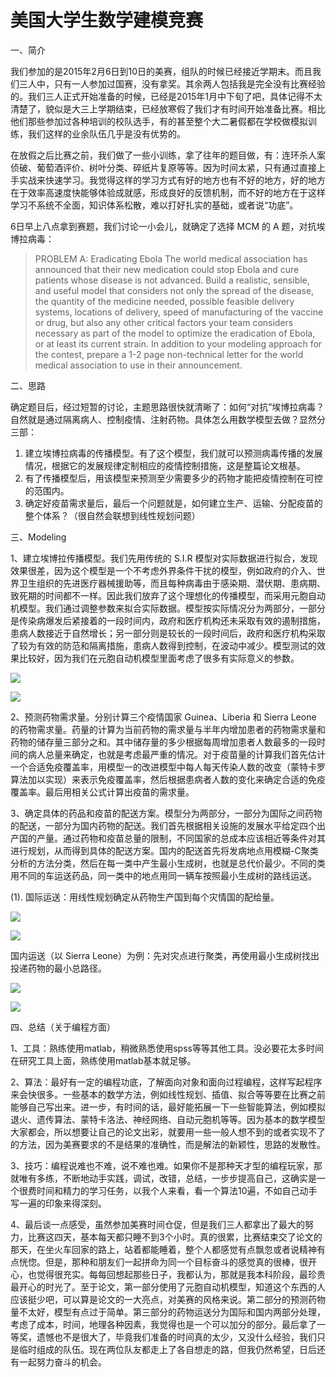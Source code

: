 # 美国大学生数学建模竞赛



一、简介

我们参加的是2015年2月6日到10日的美赛，组队的时候已经接近学期末。而且我们三人中，只有一人参加过国赛，没有拿奖。其余两人包括我是完全没有比赛经验的。我们三人正式开始准备的时候，已经是2015年1月中下旬了吧，具体记得不太清楚了，貌似是大三上学期结束，已经放寒假了我们才有时间开始准备比赛。相比他们那些参加过各种培训的校队选手，有的甚至整个大二暑假都在学校做模拟训练，我们这样的业余队伍几乎是没有优势的。

在放假之后比赛之前，我们做了一些小训练，拿了往年的题目做，有：连环杀人案侦破、葡萄酒评价、树叶分类、碎纸片复原等等。因为时间太紧，只有通过直接上手实战来快速学习。我觉得这样的学习方式有好的地方也有不好的地方，好的地方在于效率高速度快能够体验成就感，形成良好的反馈机制，而不好的地方在于这样学习不系统不全面，知识体系松散，难以打好扎实的基础，或者说“功底”。

6日早上八点拿到赛题，我们讨论一小会儿，就确定了选择 MCM 的 A 题，对抗埃博拉病毒：

> PROBLEM A: Eradicating Ebola
The world medical association has announced that their new medication could stop Ebola and cure patients whose disease is not advanced. Build a realistic, sensible, and useful model that considers not only the spread of the disease, the quantity of the medicine needed, possible feasible delivery systems, locations of delivery, speed of manufacturing of the vaccine or drug, but also any other critical factors your team considers necessary as part of the model to optimize the eradication of Ebola, or at least its current strain. In addition to your modeling approach for the contest, prepare a 1-2 page non-technical letter for the world medical association to use in their announcement.

二、思路

确定题目后，经过短暂的讨论，主题思路很快就清晰了：如何“对抗”埃博拉病毒？自然就是通过隔离病人、控制疫情、注射药物。具体怎么用数学模型去做？显然分三部：

 1. 建立埃博拉病毒的传播模型。有了这个模型，我们就可以预测病毒传播的发展情况，根据它的发展规律定制相应的疫情控制措施，这是整篇论文根基。
 2. 有了传播模型后，用该模型来预测至少需要多少的药物才能把疫情控制在可控的范围内。
 3. 确定好疫苗需求量后，最后一个问题就是，如何建立生产、运输、分配疫苗的整个体系？（很自然会联想到线性规划问题）

三、Modeling

1、建立埃博拉传播模型。我们先用传统的 S.I.R 模型对实际数据进行拟合，发现效果很差，因为这个模型是一个不考虑外界条件干扰的模型，例如政府的介入、世界卫生组织的先进医疗器械援助等，而且每种病毒由于感染期、潜伏期、患病期、致死期的时间都不一样。因此我们放弃了这个理想化的传播模型，而采用元胞自动机模型。我们通过调整参数来拟合实际数据。模型按实际情况分为两部分，一部分是传染病爆发后紧接着的一段时间内，政府和医疗机构还未采取有效的遏制措施，患病人数接近于自然增长；另一部分则是较长的一段时间后，政府和医疗机构采取了较为有效的防范和隔离措施，患病人数得到控制，在波动中减少。模型测试的效果比较好，因为我们在元胞自动机模型里面考虑了很多有实际意义的参数。

![](/2015-04-20-项目-美国大学生数学建模竞赛/传播模型.jpg)

![](/2015-04-20-项目-美国大学生数学建模竞赛/元胞自动机.jpg)

2、预测药物需求量。分别计算三个疫情国家 Guinea、Liberia 和 Sierra Leone 的药物需求量。药量的计算为当前药物的需求量与半年内增加患者的药物需求量和药物的储存量三部分之和。其中储存量的多少根据每周增加患者人数最多的一段时间的病人总量来确定，也就是考虑最严重的情况。对于疫苗量的计算我们首先估计一个合适免疫覆盖率，用模型一的改进模型中每人每天传染人数的改变（蒙特卡罗算法加以实现）来表示免疫覆盖率，然后根据患病者人数的变化来确定合适的免疫覆盖率。最后用相关公式计算出疫苗的需求量。

3、确定具体的药品和疫苗的配送方案。模型分为两部分，一部分为国际之间药物的配送，一部分为国内药物的配送。我们首先根据相关设施的发展水平给定四个出产国的产量。通过药物和疫苗总量的限制，不同国家的总成本应该相近等条件对其进行规划，从而得到具体的配送方案。国内的配送首先将发病地点用模糊-C聚类分析的方法分类，然后在每一类中产生最小生成树，也就是总代价最少。不同的类用不同的车运送药品，同一类中的地点用同一辆车按照最小生成树的路线运送。

(1). 国际运送：用线性规划确定从药物生产国到每个灾情国的配给量。

![](/2015-04-20-项目-美国大学生数学建模竞赛/国际运送.jpg)

![](/2015-04-20-项目-美国大学生数学建模竞赛/国际运送2.jpg)

国内运送（以 Sierra Leone）为例：先对灾点进行聚类，再使用最小生成树找出投递药物的最小总路径。

![](/2015-04-20-项目-美国大学生数学建模竞赛/模糊聚类.png)

![](/2015-04-20-项目-美国大学生数学建模竞赛/最小生成树.png)

四、总结（关于编程方面）

1、工具：熟练使用matlab，稍微熟悉使用spss等等其他工具。没必要花太多时间在研究工具上面，熟练使用matlab基本就足够。

2、算法：最好有一定的编程功底，了解面向对象和面向过程编程，这样写起程序来会快很多。一些基本的数学方法，例如线性规划、插值、拟合等等要在比赛之前能够自己写出来。进一步，有时间的话，最好能拓展一下一些智能算法，例如模拟退火、遗传算法、蒙特卡洛法、神经网络、自动元胞机等等。因为基本的数学模型大家都会，所以想要让自己的论文出彩，就要用一些一般人想不到的或者实现不了的方法，因为美赛要求的不是结果的准确性，而是解法的新颖性，思路的发散性。

3、技巧：编程说难也不难，说不难也难。如果你不是那种天才型的编程玩家，那就唯有多练，不断地动手实践，调试，改错，总结，一步步提高自己，这确实是一个很费时间和精力的学习任务，以我个人来看，看一个算法10遍，不如自己动手写一遍的印象来得深刻。

4、最后谈一点感受，虽然参加美赛时间仓促，但是我们三人都拿出了最大的努力，比赛这四天，基本每天都只睡不到3个小时。真的很累，比赛结束交了论文的那天，在坐火车回家的路上，站着都能睡着，整个人都感觉有点飘忽或者说精神有点恍惚。但是，那种和朋友们一起拼命为同一个目标奋斗的感觉真的很棒，很开心，也觉得很充实。每每回想起那些日子，我都认为，那就是我本科阶段，最珍贵最开心的时光了。至于论文，第一部分使用了元胞自动机模型，知道这个东西的人应该挺少吧，可以算是论文的一大亮点，对美赛的风格来说。第二部分的预测药物量不太好，模型有点过于简单。第三部分的药物运送分为国际和国内两部分处理，考虑了成本，时间，地理各种因素，我觉得也是一个可以加分的部分。最后拿了一等奖，遗憾也不是很大了，毕竟我们准备的时间真的太少，又没什么经验，我们只是临时组成的队伍。现在两位队友都走上了各自想走的路，但我仍然希望，日后还有一起努力奋斗的机会。

